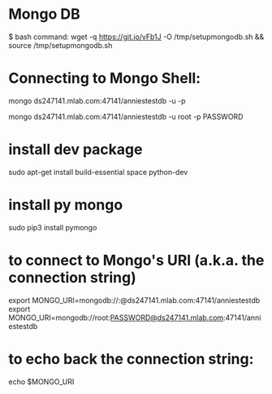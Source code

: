 # Mongo DB

$ bash command:
wget -q https://git.io/vFb1J -O /tmp/setupmongodb.sh && source /tmp/setupmongodb.sh


# Connecting to Mongo Shell:
mongo ds247141.mlab.com:47141/anniestestdb -u <dbuser> -p <dbpassword>

mongo ds247141.mlab.com:47141/anniestestdb -u root -p PASSWORD


# install dev package
sudo apt-get install build-essential space python-dev

# install py mongo
sudo pip3 install pymongo

# to connect to Mongo's URI (a.k.a. the connection string)
export MONGO_URI=mongodb://<dbuser>:<dbpassword>@ds247141.mlab.com:47141/anniestestdb
export MONGO_URI=mongodb://root:PASSWORD@ds247141.mlab.com:47141/anniestestdb

# to echo back the connection string:
echo $MONGO_URI


